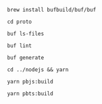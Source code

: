 `brew install bufbuild/buf/buf`

`cd proto`

`buf ls-files`

`buf lint`

`buf generate`

`cd ../nodejs && yarn`

`yarn pbjs:build`

`yarn pbts:build`
